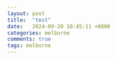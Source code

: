 ```yaml
---
layout: post
title:  "test"
date:   2024-09-20 10:45:11 +0800
categories: melburne
comments: true
tags: melburne 
---
```

